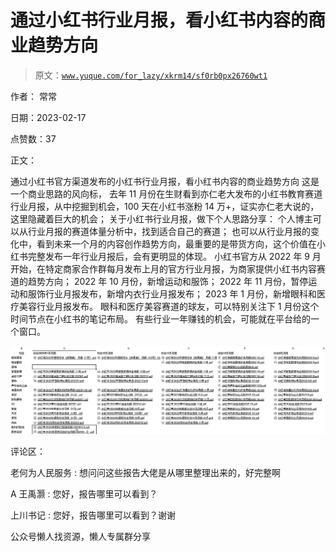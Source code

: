 # 通过小红书行业月报，看小红书内容的商业趋势方向

> 原文：[`www.yuque.com/for_lazy/xkrm14/sf0rb0px26760wt1`](https://www.yuque.com/for_lazy/xkrm14/sf0rb0px26760wt1)

作者： 常常

日期：2023-02-17

点赞数：37

正文：

通过小红书官方渠道发布的小红书行业月报，看小红书内容的商业趋势方向 这是一个商业思路的风向标， 去年 11 月份在生财看到亦仁老大发布的小红书教育赛道行业月报，从中挖掘到机会，100 天在小红书涨粉 14 万+，证实亦仁老大说的，这里隐藏着巨大的机会； 关于小红书行业月报，做下个人思路分享： 个人博主可以从行业月报的赛道体量分析中，找到适合自己的赛道； 也可以从行业月报的变化中，看到未来一个月的内容创作趋势方向，最重要的是带货方向，这个价值在小红书完整发布一年行业月报后，会有更明显的体现。 小红书官方从 2022 年 9 月开始，在特定商家合作群每月发布上月的官方行业月报，为商家提供小红书内容赛道的趋势方向； 2022 年 10 月份，新增运动和服饰； 2022 年 11 月份，暂停运动和服饰行业月报发布，新增内衣行业月报发布； 2023 年 1 月份，新增眼科和医疗美容行业月报发布。 眼科和医疗美容赛道的球友，可以特别关注下 1 月份这个时间节点在小红书的笔记布局。 有些行业一年赚钱的机会，可能就在平台给的一个窗口。

![](img/f79ed75c783795d52d42726a3ae3f71e.png)  

评论区：

老何为人民服务 : 想问问这些报告大佬是从哪里整理出来的，好完整啊

A 王禹灏 : 您好，报告哪里可以看到？

上川书记 : 您好，报告哪里可以看到？谢谢

公众号懒人找资源，懒人专属群分享

